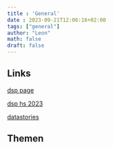 ```yaml
---
title : 'General'
date : 2023-09-21T12:06:16+02:00
tags: ["general"]
author: "Leon"
math: false
draft: false
---
```


## Links

[dsp page](https://ml.pages.fhnw.ch/courses/dsp/dsp_hs2023/dsp_page)

[dsp hs 2023](https://gitlab.fhnw.ch/ml/courses/dsp/dsp_hs2023/dsp_hs2023)

[datastories](https://gitlab.fhnw.ch/ml/courses/dsp/dsp_hs2023/datastories_hs2023)

## Themen




